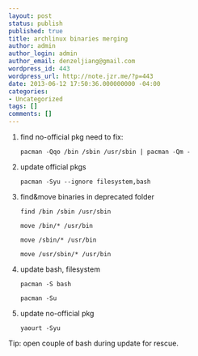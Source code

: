 ```yaml
---
layout: post
status: publish
published: true
title: archlinux binaries merging
author: admin
author_login: admin
author_email: denzeljiang@gmail.com
wordpress_id: 443
wordpress_url: http://note.jzr.me/?p=443
date: 2013-06-12 17:50:36.000000000 -04:00
categories:
- Uncategorized
tags: []
comments: []
---
```

1.  find no-official pkg need to fix:

    `pacman -Qqo /bin /sbin /usr/sbin | pacman -Qm -`

2.  update official pkgs

    `pacman -Syu --ignore filesystem,bash`

3.  find&move binaries in deprecated folder

    `find /bin /sbin /usr/sbin`

    `move /bin/* /usr/bin`

    `move /sbin/* /usr/bin`

    `move /usr/sbin/* /usr/bin`

4.  update bash, filesystem

    `pacman -S bash`

    `pacman -Su`

5.  update no-official pkg

    `yaourt -Syu`

Tip:
open couple of bash during update for rescue.
